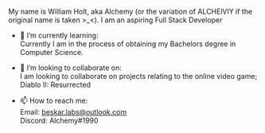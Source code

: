 My name is William Holt, aka Alchemy (or the variation of ALCHElVlY if the original name is taken >_<). I am an aspiring Full Stack Developer

- 🌱 I’m currently learning:<br>
  Currently I am in the process of obtaining my Bachelors degree in Computer Science.
  
- 👯 I’m looking to collaborate on:<br>
  I am looking to collaborate on projects relating to the online video game; Diablo II: Resurrected
  
 - 📫 How to reach me:<br>
  Email: beskar.labs@outlook.com<br>
  Discord: Alchemy#1990
<!--
**ALCHElVlY/ALCHElVlY** is a ✨ _special_ ✨ repository because its `README.md` (this file) appears on your GitHub profile.

Here are some ideas to get you started:

- 🔭 I’m currently working on ...
- 🌱 I’m currently learning ...
- 👯 I’m looking to collaborate on ...
- 🤔 I’m looking for help with ...
- 💬 Ask me about ...
- 📫 How to reach me: ...
- 😄 Pronouns: ...
- ⚡ Fun fact: ...
-->
